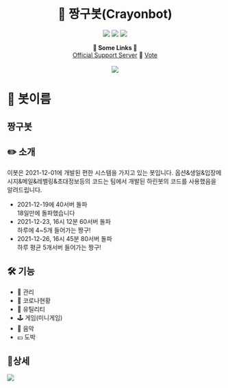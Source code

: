 <h1 align="center">🤖 짱구봇(Crayonbot)</h1>
<p align="center">
    <a href="https://koreanbots.dev/bots/915546504054333450" target="_blank"><img src="https://koreanbots.dev/api/widget/bots/status/915546504054333450.svg?scale=1.0"></a>
    <a href="https://koreanbots.dev/bots/915546504054333450" target="_blank"><img src="https://koreanbots.dev/api/widget/bots/servers/915546504054333450.svg?scale=1.0"></a>
    <a href="https://koreanbots.dev/bots/915546504054333450/vote" target="_blank"><img src="https://koreanbots.dev/api/widget/bots/votes/915546504054333450.svg?scale=1.0"></a>
</p>
<p align="center">
  <b>🔗 Some Links 🔗</b><br>
  <a href="https://discord.gg/Jk6VRvsnqa">Official Support Server</a> 🔗
  <a href="https://koreanbots.dev/bots/915546504054333450/vote">Vote</a>
  <br><br>
  <img src="https://cdn.discordapp.com/attachments/915556934977998879/915638949031055390/93b162fb8e850c1a.png">
</p>

# 📜 봇이름

## 짱구봇

## ✏️ 소개

이봇은 2021-12-01에 개발된 편한 시스템을 가지고 있는 봇입니다.
옵션&생일&입장메시지&메일&레벨링&초대정보등의 코드는 팀에서 개발된
하린봇의 코드를 사용했음을 알려드립니다.
- 2021-12-19에 40서버 돌파<br>
18일만에 돌파했습니다
- 2021-12-23, 16시 12분 60서버 돌파<br>
하루에 4~5개 들어가는 짱구!
- 2021-12-26, 16시 45분 80서버 돌파<br>
하루 평균 5개서버 들어가는 짱구!
## 🛠️ 기능

- 🔰 관리
- 🧬 코로나현황
- 🧰 유틸리티
- 🕹️ 게임(미니게임)
- 🎵 음악
-  💴 도박
## 📌상세

<img src="https://cdn.discordapp.com/attachments/915556934977998879/915598995383017553/8585daca5a66c84e.png">
